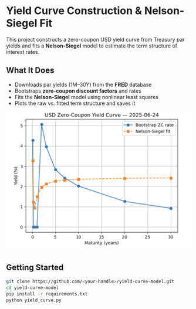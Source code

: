 # Yield Curve Construction & Nelson-Siegel Fit

This project constructs a zero-coupon USD yield curve from Treasury par yields and fits a **Nelson-Siegel** model to estimate the term structure of interest rates.

##  What It Does

- Downloads par yields (1M–30Y) from the **FRED** database
- Bootstraps **zero-coupon discount factors** and rates
- Fits the **Nelson-Siegel** model using nonlinear least squares
- Plots the raw vs. fitted term structure and saves it

<p align="center">
  <img src="curve_plot.png" alt="Yield Curve Plot" width="600"/>
</p>

##  Getting Started

```bash
git clone https://github.com/<your-handle>/yield-curve-model.git
cd yield-curve-model
pip install -r requirements.txt
python yield_curve.py
```


